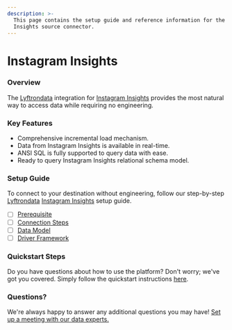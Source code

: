 ```yaml
---
description: >-
  This page contains the setup guide and reference information for the Instagram
  Insights source connector.
---
```


# Instagram Insights

### Overview

The [Lyftrondata](https://www.lyftrondata.com/) integration for [Instagram Insights](None/) provides the most natural way to access data while requiring no engineering.

### Key Features

* Comprehensive incremental load mechanism.
* Data from Instagram Insights is available in real-time.
* ANSI SQL is fully supported to query data with ease.
* Ready to query Instagram Insights relational schema model.

### Setup Guide

To connect to your destination without engineering, follow our step-by-step [Lyftrondata](https://www.lyftrondata.com/) [Instagram Insights](None/) setup guide.

* [ ] [Prerequisite](prerequisite.md)
* [ ] [Connection Steps](connection-steps.md)
* [ ] [Data Model](data-model/erd.md)
* [ ] [Driver Framework](driver-framework/)

### Quickstart Steps

Do you have questions about how to use the platform? Don't worry; we've got you covered. Simply follow the quickstart instructions [here](../../).

### Questions? <a href="#questions" id="questions"></a>

We're always happy to answer any additional questions you may have! [Set up a meeting with our data experts.](https://www.lyftrondata.com/book-a-meeting/)
